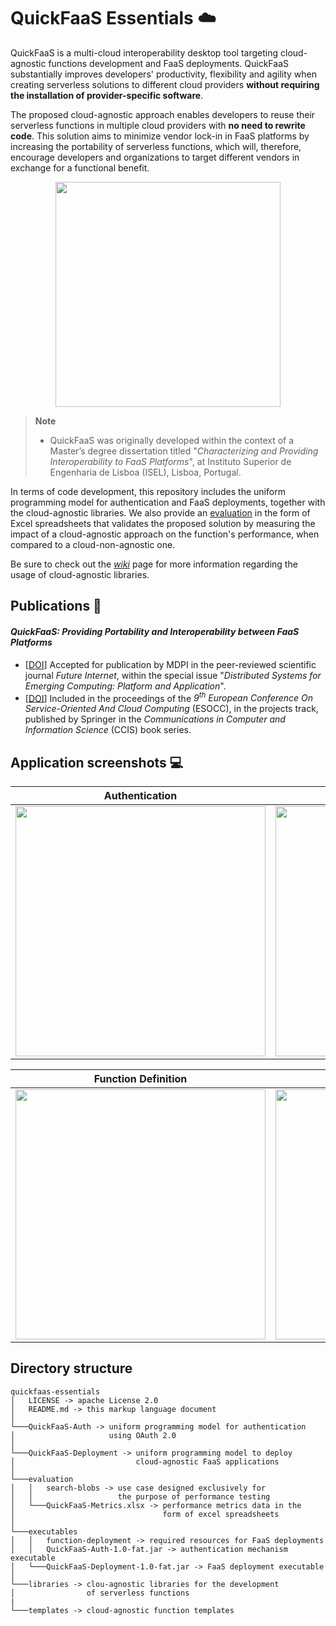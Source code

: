 # QuickFaaS Essentials ☁️

QuickFaaS is a multi-cloud interoperability desktop tool targeting cloud-agnostic functions development and FaaS deployments. QuickFaaS substantially improves developers' productivity, flexibility and agility when creating serverless solutions to different cloud providers **without requiring the installation of provider-specific software**. 

The proposed cloud-agnostic approach enables developers to reuse their serverless functions in multiple cloud providers with **no need to rewrite code**. This solution aims to minimize vendor lock-in in FaaS platforms by increasing the portability of serverless functions, which will, therefore, encourage developers and organizations to target different vendors in exchange for a functional benefit.

<p align="center">
  <img src="https://user-images.githubusercontent.com/47757441/185813592-ed461efa-2c40-4d43-9024-d2cf3fc13324.png" width="360">
</p>

> **Note**  
> - QuickFaaS was originally developed within the context of a Master’s degree dissertation titled "_Characterizing and Providing Interoperability to
FaaS Platforms_", at Instituto Superior de Engenharia de Lisboa (ISEL), Lisboa, Portugal.

In terms of code development, this repository includes the uniform programming model for authentication and FaaS deployments, together with the cloud-agnostic libraries. We also provide an [evaluation](https://github.com/Pexers/quickfaas-essentials/tree/main/evaluation) in the form of Excel spreadsheets that validates the proposed solution by measuring the impact of a cloud-agnostic approach on the function's performance, when compared to a cloud-non-agnostic one.

Be sure to check out the [_wiki_](https://github.com/Pexers/quickfaas-essentials/wiki) page for more information regarding the usage of cloud-agnostic libraries.

## Publications 📰
#### _QuickFaaS: Providing Portability and Interoperability between FaaS Platforms_
- [[DOI](https://doi.org/10.3390/fi14120360)] Accepted for publication by MDPI in the peer-reviewed scientific journal _Future Internet_, within the special issue "_Distributed Systems for Emerging Computing: Platform and Application_".
- [[DOI](https://doi.org/10.1007/978-3-031-23298-5_6)] Included in the proceedings of the _9<sup>th</sup> European Conference On Service-Oriented And Cloud Computing_ (ESOCC), in the projects track, published by Springer in the _Communications in Computer and Information Science_ (CCIS) book series.

## Application screenshots 💻
Authentication|Function Configuration|
:-------------------------:|:-------------------------:|
<kbd><img src="https://user-images.githubusercontent.com/47757441/209371994-3bfa1416-dd7a-482c-8031-4897dedf9df0.png" width="400"></kbd>|<kbd><img src="https://user-images.githubusercontent.com/47757441/209371997-8713343a-1942-4a37-a21f-aa554723b99f.png" width="400"></kbd>|

Function Definition|FaaS Deployment|
:-------------------------:|:-------------------------:|
<kbd><img src="https://user-images.githubusercontent.com/47757441/209371999-e5dd8e98-824f-444f-9394-9c16a47279f7.png" width="400"></kbd>|<kbd><img src="https://user-images.githubusercontent.com/47757441/209372001-5b8109b7-f975-46ef-b351-1d106666c9f8.png" width="400"></kbd>|

## Directory structure
```
quickfaas-essentials
│   LICENSE -> apache License 2.0 
│   README.md -> this markup language document
│
└───QuickFaaS-Auth -> uniform programming model for authentication 
│                     using OAuth 2.0
│
└───QuickFaaS-Deployment -> uniform programming model to deploy
│                           cloud-agnostic FaaS applications
│   
└───evaluation
│   │   search-blobs -> use case designed exclusively for
│   │                   the purpose of performance testing
│   └───QuickFaaS-Metrics.xlsx -> performance metrics data in the
│                                 form of excel spreadsheets
│   
└───executables
│   │   function-deployment -> required resources for FaaS deployments
│   │   QuickFaaS-Auth-1.0-fat.jar -> authentication mechanism executable
│   └───QuickFaaS-Deployment-1.0-fat.jar -> FaaS deployment executable
│
└───libraries -> clou-agnostic libraries for the development
│                of serverless functions
|
└───templates -> cloud-agnostic function templates
```
